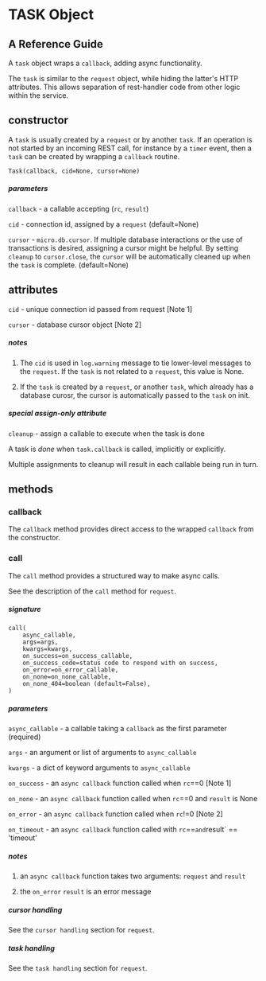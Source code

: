 # TASK Object
## A Reference Guide

A `task` object wraps a `callback`, adding async functionality.

The `task` is similar to the
`request` object, while hiding the latter's HTTP attributes.
This allows separation of rest-handler code from other logic
within the service.

## constructor

A `task` is usually created by a `request` or by another `task`.
If an operation is not started by an incoming REST call, for instance
by a `timer` event, then a `task` can be created by wrapping
a `callback` routine.

```
Task(callback, cid=None, cursor=None)
```

##### parameters

`callback` - a callable accepting (`rc`, `result`)

`cid` - connection id, assigned by a `request` (default=None)

`cursor` - `micro.db.cursor`. If multiple database
interactions or the use of transactions is desired, assigning a cursor
might be helpful. By setting `cleanup` to `cursor.close`, the `cursor` will
be automatically cleaned up when the `task` is complete. (default=None)

## attributes

`cid` - unique connection id passed from request [Note 1]

`cursor` - database cursor object [Note 2]

##### notes

1. The `cid` is used in `log.warning` message to tie
lower-level messages to the `request`. If the `task` is not
related to a `request`, this value is None.

2. If the `task` is created by a `request`, or another `task`, which already has a
database curosr, the cursor is automatically passed to the `task` on init.

##### special assign-only attribute

`cleanup` - assign a callable to execute when the task is done

A task is *done* when `task.callback` is called, implicitly or explicitly.

Multiple assignments to cleanup will result in each callable being run in turn.

## methods

### callback

The `callback` method provides direct access to the wrapped `callback` from the constructor.

### call

The `call` method provides a structured way to make async calls.

See the description of the `call` method for `request`.

##### signature

```
call(
    async_callable,
    args=args,
    kwargs=kwargs,
    on_success=on_success_callable,
    on_success_code=status code to respond with on success,
    on_error=on_error_callable,
    on_none=on_none_callable,
    on_none_404=boolean (default=False),
)
```

##### parameters

`async_callable` - a callable taking a `callback` as the first parameter (required)

`args` - an argument or list of arguments to `async_callable`

`kwargs` - a dict of keyword arguments to `async_callable`

`on_success` - an `async callback` function called when `rc`==0 [Note 1]

`on_none` - an `async callback` function called when `rc`==0 and `result` is None

`on_error` - an `async callback` function called when `rc`!=0 [Note 2]

`on_timeout` - an `async callback` function called with `rc`==` and `result` == 'timeout'


##### notes

1. an `async callback` function takes two arguments: `request` and `result`

2. the `on_error` `result` is an error message

##### cursor handling

See the `cursor handling` section for `request`.

##### task handling

See the `task handling` section for `request`.
